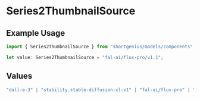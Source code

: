 # Series2ThumbnailSource

## Example Usage

```typescript
import { Series2ThumbnailSource } from "shortgenius/models/components";

let value: Series2ThumbnailSource = "fal-ai/flux-pro/v1.1";
```

## Values

```typescript
"dall-e-3" | "stability.stable-diffusion-xl-v1" | "fal-ai/flux-pro" | "fal-ai/flux-pro/v1.1" | "fal-ai/flux-pro/v1.1-ultra" | "fal-ai/flux-realism"
```
